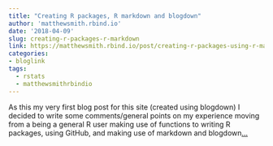 ```yaml
---
title: "Creating R packages, R markdown and blogdown"
author: 'matthewsmith.rbind.io'
date: '2018-04-09'
slug: creating-r-packages-r-markdown
link: https://matthewsmith.rbind.io/post/creating-r-packages-using-r-markdown-and-blogdown/
categories:
- bloglink
tags:
  - rstats
  - matthewsmithrbindio
---
```


As this my very first blog post for this site (created using blogdown) I decided to write some comments/general points on my experience moving from a being a general R user making use of functions to writing R packages, using GitHub, and making use of markdown and blogdown[... <i class="fas fa-external-link-alt"></i>](https://matthewsmith.rbind.io/post/creating-r-packages-using-r-markdown-and-blogdown/)


